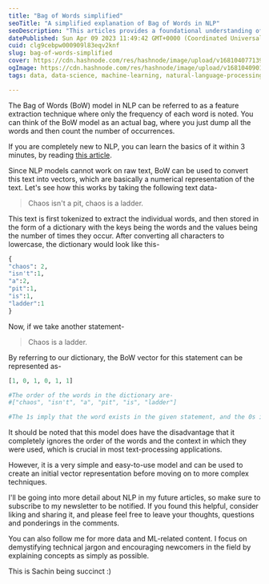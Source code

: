 ```yaml
---
title: "Bag of Words simplified"
seoTitle: "A simplified explanation of Bag of Words in NLP"
seoDescription: "This articles provides a foundational understanding of the Bag of Words concept in NLP."
datePublished: Sun Apr 09 2023 11:49:42 GMT+0000 (Coordinated Universal Time)
cuid: clg9cebpw000909l83eqv2knf
slug: bag-of-words-simplified
cover: https://cdn.hashnode.com/res/hashnode/image/upload/v1681040771398/1f1b1acf-04e8-4d2a-8000-c0212efadc5e.jpeg
ogImage: https://cdn.hashnode.com/res/hashnode/image/upload/v1681040901146/87c43182-4c84-4bdc-839d-fdad0e2d313c.jpeg
tags: data, data-science, machine-learning, natural-language-processing

---
```


The Bag of Words (BoW) model in NLP can be referred to as a feature extraction technique where only the frequency of each word is noted. You can think of the BoW model as an actual bag, where you just dump all the words and then count the number of occurrences.

If you are completely new to NLP, you can learn the basics of it within 3 minutes, by reading [this article](https://sachinrao.hashnode.dev/natural-language-processing-an-introduction).

Since NLP models cannot work on raw text, BoW can be used to convert this text into vectors, which are basically a numerical representation of the text. Let's see how this works by taking the following text data-

> Chaos isn't a pit, chaos is a ladder.

This text is first tokenized to extract the individual words, and then stored in the form of a dictionary with the keys being the words and the values being the number of times they occur. After converting all characters to lowercase, the dictionary would look like this-

```python
{
"chaos": 2,
"isn't":1,
"a":2,
"pit":1,
"is":1,
"ladder":1
}
```

Now, if we take another statement-

> Chaos is a ladder.

By referring to our dictionary, the BoW vector for this statement can be represented as-

```python
[1, 0, 1, 0, 1, 1]

#The order of the words in the dictionary are-
#["chaos", "isn't", "a", "pit", "is", "ladder"]

#The 1s imply that the word exists in the given statement, and the 0s imply that it doesn't.
```

It should be noted that this model does have the disadvantage that it completely ignores the order of the words and the context in which they were used, which is crucial in most text-processing applications.

However, it is a very simple and easy-to-use model and can be used to create an initial vector representation before moving on to more complex techniques.

I'll be going into more detail about NLP in my future articles, so make sure to subscribe to my newsletter to be notified. If you found this helpful, consider liking and sharing it, and please feel free to leave your thoughts, questions and ponderings in the comments.

You can also follow me for more data and ML-related content. I focus on demystifying technical jargon and encouraging newcomers in the field by explaining concepts as simply as possible.

This is Sachin being succinct :)
